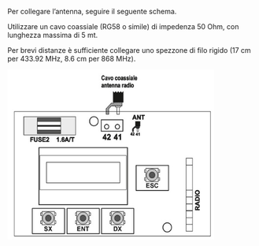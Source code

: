 Per collegare l’antenna, seguire il seguente schema.

Utilizzare un cavo coassiale (RG58 o simile) di impedenza 50 Ohm, con lunghezza massima di 5 mt.

Per brevi distanze è sufficiente collegare uno spezzone di filo rigido (17 cm per 433.92 MHz, 8.6 cm per 868 MHz).

![alt Collegamento](../assets/antenna.jpeg "Collegamento battente")
